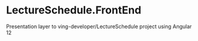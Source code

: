 # LectureSchedule.FrontEnd
Presentation layer to ving-developer/LectureSchedule project using Angular 12
